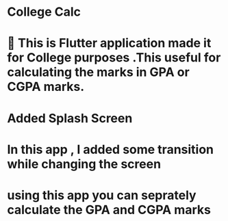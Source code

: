 # College Calc

# 👋 This is Flutter application made it for College purposes .This useful for calculating the marks in GPA or CGPA marks. 
# Added Splash Screen
# In this app , I added some transition while changing the screen 
# using this app you can seprately calculate the GPA and CGPA marks

